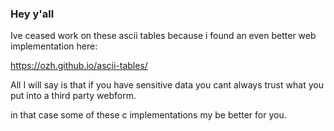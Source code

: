### Hey y'all

Ive ceased work on these ascii tables because i found an even better web implementation here:

https://ozh.github.io/ascii-tables/

All I will say is that if you have sensitive data you cant always trust what you put into a third party webform.

in that case some of these c implementations my be better for you.
